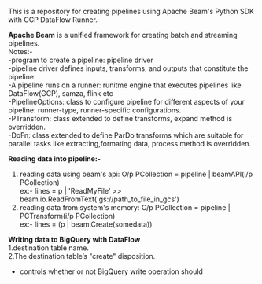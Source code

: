 This is a repository for creating pipelines using Apache Beam's Python SDK with GCP DataFlow Runner.  

**Apache Beam** is a unified framework for creating batch and streaming pipelines.  
Notes:-  
-program to create a pipeline: pipeline driver  
-pipeline driver defines inputs, transforms, and outputs that constitute the pipeline.  
-A pipeline runs on a runner: runitme engine that executes pipelines like DataFlow(GCP), samza, flink etc  
-PipelineOptions: class to configure pipeline for different aspects of your pipeline: runner-type, runner-specific configurations.   
-PTransform: class extended to define transforms, expand method is overridden.  
-DoFn: class extended to define ParDo transforms which are suitable for parallel tasks like extracting,formating data, process method is overridden.  

**Reading data into pipeline:-**  
1. reading data using beam's api: O/p PCollection = pipeline | beamAPI(i/p PCollection)  
   ex:- lines = p | 'ReadMyFile' >> beam.io.ReadFromText('gs://path_to_file_in_gcs')  
2. reading data from system's memory: O/p PCollection = pipeline | PCTransform(i/p PCollection)  
   ex:- lines = (p | beam.Create(somedata))  

**Writing data to BigQuery with DataFlow**  
1.destination table name.  
2.The destination table’s "create" disposition.  
   - controls whether or not BigQuery write operation should   
